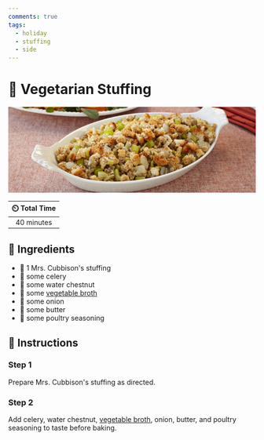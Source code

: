 ```yaml
---
comments: true
tags:
  - holiday
  - stuffing
  - side
---
```

# :stuffed_flatbread: Vegetarian Stuffing

![Vegetarian Stuffing](../assets/images/vegetarian-stuffing.jpg)

| :timer_clock: Total Time |
|:-----------------------: |
| 40 minutes |

## :salt: Ingredients

- :stuffed_flatbread: 1 Mrs. Cubbison's stuffing
- :leafy_green: some celery
- :chestnut: some water chestnut
- :stew: some [vegetable broth][1]
- :onion: some onion
- :butter: some butter
- :poultry_leg: some poultry seasoning

## :pencil: Instructions

### Step 1

Prepare Mrs. Cubbison's stuffing as directed.

### Step 2

Add celery, water chestnut, [vegetable broth][1], onion, butter, and poultry seasoning to taste before baking.

[1]: <../ingredients/vegetable-broth.md>

